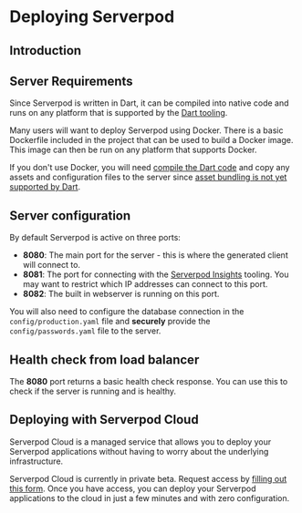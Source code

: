# Deploying Serverpod

## Introduction

## Server Requirements

Since Serverpod is written in Dart, it can be compiled into native code and runs on any platform that is supported by the [Dart tooling](https://dart.dev/get-dart#system-requirements).

Many users will want to deploy Serverpod using Docker. There is a basic Dockerfile included in the project that can be used to build a Docker image. This image can then be run on any platform that supports Docker.

If you don't use Docker, you will need [compile the Dart code](https://dart.dev/tools/dart-compile) and copy any assets and configuration files to the server since [asset bundling is not yet supported by Dart](https://github.com/dart-lang/sdk/issues/55195).

## Server configuration

By default Serverpod is active on three ports:

- **8080**: The main port for the server - this is where the generated client will connect to.
- **8081**: The port for connecting with the [Serverpod Insights](../tools/insights) tooling. You may want to restrict which IP addresses can connect to this port.
- **8082**: The built in webserver is running on this port.

You will also need to configure the database connection in the `config/production.yaml` file and **securely** provide the `config/passwords.yaml` file to the server.

## Health check from load balancer

The **8080** port returns a basic health check response. You can use this to check if the server is running and is healthy.

## Deploying with Serverpod Cloud

Serverpod Cloud is a managed service that allows you to deploy your Serverpod applications without having to worry about the underlying infrastructure.

Serverpod Cloud is currently in private beta. Request access by [filling out this form](https://docs.google.com/forms/d/e/1FAIpQLSfBteB7hoLJ2xPgs0CXj9RpLt2gogvJZSpEv2ye8ziWuXfGFA/viewform). Once you have access, you can deploy your Serverpod applications to the cloud in just a few minutes and with zero configuration.
